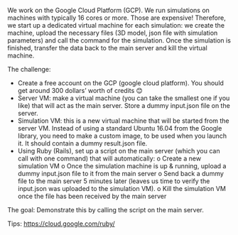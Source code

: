 We work on the Google Cloud Platform (GCP). We run simulations on machines with typically 16 cores or more. Those are expensive!
Therefore, we start up a dedicated virtual machine for each simulation: we create the machine, upload the necessary files (3D model, json file with simulation parameters) and call the command for the simulation. Once the simulation is finished, transfer the data back to the main server and kill the virtual machine.

The challenge:
- Create a free account on the GCP (google cloud platform). You should get around 300 dollars’ worth of credits 😊
- Server VM: make a virtual machine (you can take the smallest one if you like) that will act as the main server. Store a dummy input.json file on the server.
- Simulation VM: this is a new virtual machine that will be started from the server VM. Instead of using a standard Ubuntu 16.04 from the Google library, you need to make a custom image, to be used when you launch it. It should contain a dummy result.json file.
- Using Ruby (Rails), set up a script on the main server (which you can call with one command) that will automatically:
o Create a new simulation VM
o Once the simulation machine is up & running, upload a dummy input.json file to it from the main server
o Send back a dummy file to the main server 5 minutes later (leaves us time to verify the input.json was uploaded to the simulation VM).
o Kill the simulation VM once the file has been received by the main server

The goal:
Demonstrate this by calling the script on the main server.


Tips:
https://cloud.google.com/ruby/
